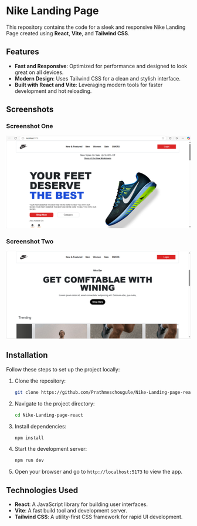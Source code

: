 # Nike Landing Page

This repository contains the code for a sleek and responsive Nike Landing Page created using **React**, **Vite**, and **Tailwind CSS**.

## Features

- **Fast and Responsive**: Optimized for performance and designed to look great on all devices.
- **Modern Design**: Uses Tailwind CSS for a clean and stylish interface.
- **Built with React and Vite**: Leveraging modern tools for faster development and hot reloading.

## Screenshots

### Screenshot One
![Homepage](https://github.com/Prathmeschougule/Nike-Landing-page-react/blob/d9a45c273f8604dfaab697983b2142c6fa590c63/Screenshot%202025-01-09%20165230.png)

### Screenshot Two
![Homepage](https://github.com/Prathmeschougule/Nike-Landing-page-react/blob/6aaf7c9cd30db666f0ecf161e564e1e7ec82d497/Screenshot%202025-01-09%20165255.png)

## Installation

Follow these steps to set up the project locally:

1. Clone the repository:

   ```bash
   git clone https://github.com/Prathmeschougule/Nike-Landing-page-react.git
   ```

2. Navigate to the project directory:

   ```bash
   cd Nike-Landing-page-react
   ```

3. Install dependencies:

   ```bash
   npm install
   ```

4. Start the development server:

   ```bash
   npm run dev
   ```

5. Open your browser and go to `http://localhost:5173` to view the app.

## Technologies Used

- **React**: A JavaScript library for building user interfaces.
- **Vite**: A fast build tool and development server.
- **Tailwind CSS**: A utility-first CSS framework for rapid UI development.
